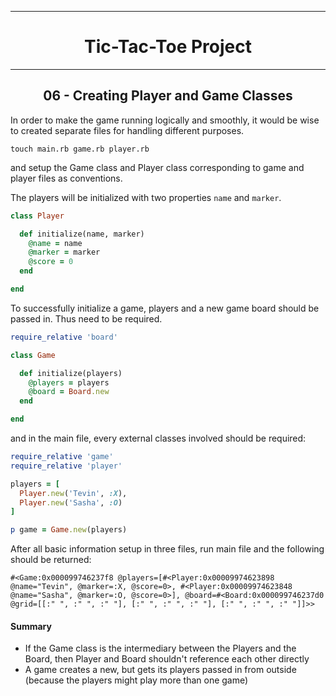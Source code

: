 
---
# <div style="text-align: center">Tic-Tac-Toe Project</div>
---
## <div style="text-align: center">06 - Creating Player and Game Classes</div>
In order to make the game running logically and smoothly, it would be wise to created separate files for handling different purposes.

```
touch main.rb game.rb player.rb
```
and setup the Game class and Player class corresponding to game and player files as conventions.

The players will be initialized with two properties `name` and `marker`. 

```ruby
class Player

  def initialize(name, marker)
    @name = name
    @marker = marker
    @score = 0
  end

end
```
To successfully initialize a game, players and a new game board should be passed in. Thus need to be required.

```ruby
require_relative 'board'

class Game

  def initialize(players)
    @players = players
    @board = Board.new
  end

end
```
and in the main file, every external classes involved should be required:

```ruby
require_relative 'game'
require_relative 'player'

players = [
  Player.new('Tevin', :X),
  Player.new('Sasha', :O)
]

p game = Game.new(players)
```
After all basic information setup in three files, run main file and the following should be returned:

```
#<Game:0x000099746237f8 @players=[#<Player:0x00009974623898 @name="Tevin", @marker=:X, @score=0>, #<Player:0x00009974623848 @name="Sasha", @marker=:O, @score=0>], @board=#<Board:0x000099746237d0 @grid=[[:" ", :" ", :" "], [:" ", :" ", :" "], [:" ", :" ", :" "]]>>
```
#### Summary
- If the Game class is the intermediary between the Players and the Board, then Player and Board shouldn't reference each other directly
- A game creates a new, but gets its players passed in from outside (because the players might play more than one game)

